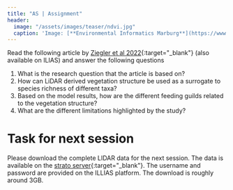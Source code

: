 ```yaml
---
title: "AS | Assignment"
header:
  image: "/assets/images/teaser/ndvi.jpg"
  caption: 'Image: [**Environmental Informatics Marburg**](https://www.uni-marburg.de/en/fb19/disciplines/physisch/environmentalinformatics){:target="_blank"}'
---
```


Read the following article by [Ziegler et al 2022](https://www.mdpi.com/2072-4292/14/3/786){:target="_blank"} (also available on ILIAS)
and answer the following questions

1. What is the research question that the article is based on?
3. How can LiDAR derived vegetation structure be used as a surrogate to species richness of different taxa? 
4. Based on the model results, how are the different feeding guilds related to the vegetation structure?
5. What are the different limitations highlighted by the study?

# Task for next session

Please download the complete LIDAR data for the next session. The data is available on the [strato server](http://85.214.102.111/kili_data/){:target="_blank"}. The username and password are provided on the ILLIAS platform.
The download is roughly around 3GB.

